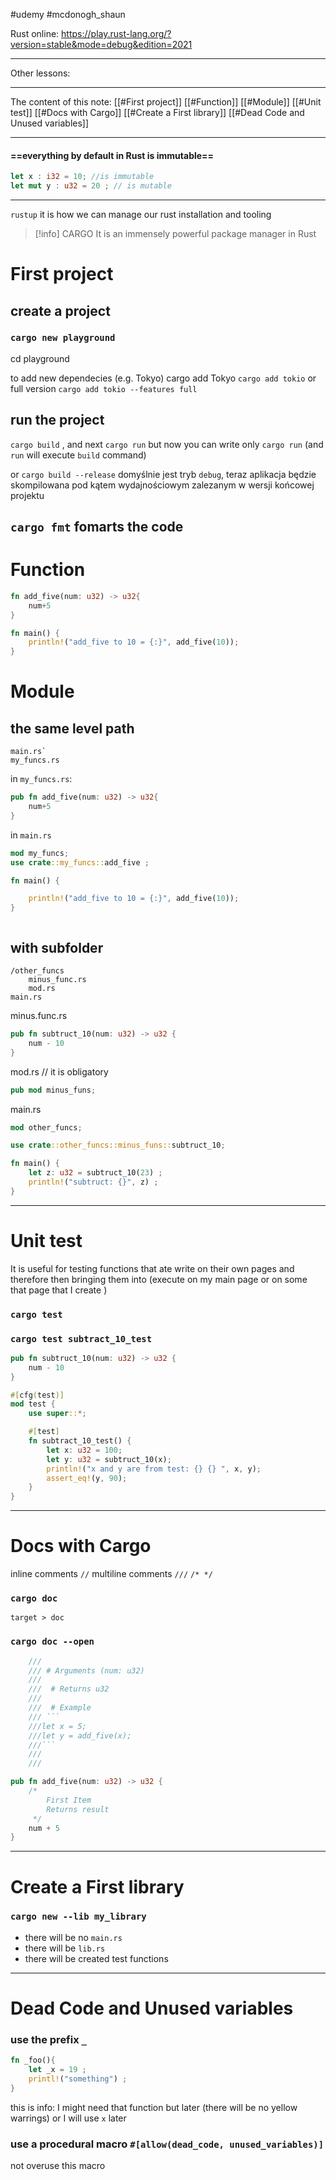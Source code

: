 #udemy  #mcdonogh_shaun

Rust online: https://play.rust-lang.org/?version=stable&mode=debug&edition=2021

---
Other lessons:




----
The content of this note:
[[#First project]]
[[#Function]]
[[#Module]]
[[#Unit test]]
[[#Docs with Cargo]]
[[#Create a First library]]
[[#Dead Code and Unused variables]]


---
#### ==everything by default in Rust is immutable==
```rust
let x : i32 = 10; //is immutable
let mut y : u32 = 20 ; // is mutable
```


---
`rustup` it is how we can manage our rust installation and tooling 

>[!info] CARGO
>It is an immensely powerful package manager in Rust

# First project

## create a project
### `cargo new playground`
cd playground

to add new dependecies (e.g. Tokyo)
cargo add Tokyo
`cargo add tokio`
or full version
`cargo add tokio --features full`

## run the project
`cargo build` , and next `cargo run`
but now you can write only `cargo run` (and `run` will execute `build` command)

or 
`cargo build --release`
domyślnie jest tryb `debug`, teraz aplikacja będzie skompilowana pod kątem wydajnościowym zalezanym w wersji końcowej projektu


## `cargo fmt` fomarts the code



# Function
```rust
fn add_five(num: u32) -> u32{
    num+5
}

fn main() {
    println!("add_five to 10 = {:}", add_five(10));
}
```



# Module

## the same level path
```
main.rs`
my_funcs.rs
```

in `my_funcs.rs`:
```rust
pub fn add_five(num: u32) -> u32{
    num+5
}
```

in `main.rs`
```rust
mod my_funcs;
use crate::my_funcs::add_five ;

fn main() {

    println!("add_five to 10 = {:}", add_five(10));
}
```

```
```

## with subfolder
```
/other_funcs
	minus_func.rs
	mod.rs
main.rs
```

minus.func.rs
```rust
pub fn subtruct_10(num: u32) -> u32 {
    num - 10
}
```

mod.rs // it is obligatory
```rust
pub mod minus_funs;
```

main.rs
```rust
mod other_funcs;

use crate::other_funcs::minus_funs::subtruct_10;

fn main() {
	let z: u32 = subtruct_10(23) ;
    println!("subtruct: {}", z) ;
}
```

--------

# Unit test
It is useful for testing functions that ate write on their own pages and therefore then bringing them into (execute on my main page or on some that page that I create )


### `cargo test`
### `cargo test subtract_10_test`

```rust
pub fn subtruct_10(num: u32) -> u32 {
    num - 10
}

#[cfg(test)]
mod test {
    use super::*;

	#[test]
    fn subtract_10_test() {
        let x: u32 = 100;
        let y: u32 = subtruct_10(x);
        println!("x and y are from test: {} {} ", x, y);
        assert_eq!(y, 90);
    }
}
```


--------
# Docs with Cargo

inline comments `//`
multiline comments `///`  `/* */`

### `cargo doc`
`target > doc `

### `cargo doc --open`


```rust
	///
    /// # Arguments (num: u32)
    ///
    ///  # Returns u32
    ///
    ///  # Example
    /// ```
    ///let x = 5;
    ///let y = add_five(x);
    ///```
    ///
    ///

pub fn add_five(num: u32) -> u32 {
    /*
        First Item
        Returns result
     */
    num + 5
}
```

---------
# Create a First library

### `cargo new --lib my_library`

- there will be no `main.rs`
- there will be `lib.rs`
- there will be created test functions 


---
# Dead Code and Unused variables

### use the prefix `_` 
```rust
fn _foo(){
	let _x = 19 ; 
	printl!("something") ;
}
```
this is info: I might need that function but later (there will be no yellow warrings) or I will use `x` later

### use a procedural macro `#[allow(dead_code, unused_variables)]`

not overuse this macro
















